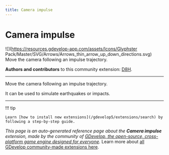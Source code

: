 ```yaml
---
title: Camera impulse
---
```

# Camera impulse

![](https://resources.gdevelop-app.com/assets/Icons/Glyphster Pack/Master/SVG/Arrows/Arrows_thin_arrow_up_down_directions.svg)
Move the camera following an impulse trajectory.

**Authors and contributors** to this community extension: [D8H](https://gd.games/D8H).

---

Move the camera following an impulse trajectory.

It can be used to simulate earthquakes or impacts.

---

!!! tip

    Learn [how to install new extensions](/gdevelop5/extensions/search) by following a step-by-step guide.

*This page is an auto-generated reference page about the **Camera impulse** extension, made by the community of [GDevelop, the open-source, cross-platform game engine designed for everyone](https://gdevelop.io/).* Learn more about [all GDevelop community-made extensions here](/gdevelop5/extensions).